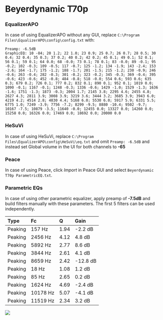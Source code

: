 # Beyerdynamic T70p

### EqualizerAPO
In case of using EqualizerAPO without any GUI, replace `C:\Program Files\EqualizerAPO\config\config.txt`
with:
```
Preamp: -6.5dB
GraphicEQ: 10 -84; 20 1.2; 22 1.0; 23 0.9; 25 0.7; 26 0.7; 28 0.5; 30 0.4; 32 0.4; 35 0.3; 37 0.2; 40 0.2; 42 0.2; 45 0.1; 49 0.1; 52 0.1; 56 0.1; 59 0.1; 64 0.0; 68 -0.0; 73 0.1; 78 0.1; 83 -0.0; 89 -0.1; 95 -0.2; 102 -0.3; 109 -0.5; 117 -0.7; 125 -1.2; 134 -1.9; 143 -2.4; 153 -2.6; 164 -1.7; 175 -1.2; 188 -1.7; 201 -1.5; 215 -1.2; 230 -0.9; 246 -0.6; 263 -0.4; 282 -0.3; 301 -0.2; 323 -0.2; 345 -0.3; 369 -0.4; 395 -0.6; 423 -0.6; 452 -0.8; 484 -0.8; 518 -0.0; 554 0.6; 593 0.6; 635 0.3; 679 0.2; 726 0.1; 777 0.2; 832 0.1; 890 0.1; 952 0.1; 1019 0.0; 1090 -0.1; 1167 -0.1; 1248 -0.3; 1336 -0.6; 1429 -1.0; 1529 -1.3; 1636 -1.6; 1751 -1.3; 1873 -0.3; 2004 1.7; 2145 3.8; 2295 4.6; 2455 4.8; 2627 4.3; 2811 3.9; 3008 3.9; 3219 3.6; 3444 3.2; 3685 3.9; 3943 6.0; 4219 4.2; 4514 2.8; 4830 4.4; 5168 6.0; 5530 6.0; 5917 5.9; 6331 5.5; 6775 1.0; 7249 -3.9; 7756 -7.2; 8299 -9.5; 8880 -10.4; 9502 -9.7; 10167 -7.5; 10879 -3.5; 11640 -0.0; 12455 0.0; 13327 0.0; 14260 0.0; 15258 0.0; 16326 0.0; 17469 0.0; 18692 0.0; 20000 0.0
```

### HeSuVi
In case of using HeSuVi, replace `C:\Program Files\EqualizerAPO\config\HeSuVi\eq.txt` and omit `Preamp:
-6.5dB` and instead set Global volume in the UI for both channels to **-65**

### Peace
In case of using Peace, click *Import* in Peace GUI and select `Beyerdynamic T70p ParametricEQ.txt`.

### Parametric EQs
In case of using other parametric equalizer, apply preamp of **-7.5dB** and build filters manually with
these parameters. The first 5 filters can be used independently.

| Type    | Fc       |    Q | Gain     |
|:--------|:---------|:-----|:---------|
| Peaking | 157 Hz   | 1.94 | -2.2 dB  |
| Peaking | 2456 Hz  | 4.12 | 4.8 dB   |
| Peaking | 5892 Hz  | 2.77 | 8.6 dB   |
| Peaking | 3844 Hz  | 2.61 | 4.1 dB   |
| Peaking | 8659 Hz  | 2.42 | -12.8 dB |
| Peaking | 18 Hz    | 1.08 | 1.2 dB   |
| Peaking | 85 Hz    | 2.65 | 0.2 dB   |
| Peaking | 1624 Hz  | 4.69 | -2.4 dB  |
| Peaking | 10178 Hz | 5.07 | -4.1 dB  |
| Peaking | 11519 Hz | 2.34 | 3.2 dB   |

![](https://raw.githubusercontent.com/jaakkopasanen/AutoEq/master/results/headphonecom/sbaf-serious/Beyerdynamic%20T70p/Beyerdynamic%20T70p.png)